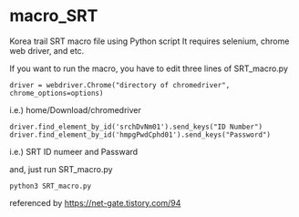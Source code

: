 # macro_SRT

Korea trail SRT macro file using Python script
It requires selenium, chrome web driver, and etc.

If you want to run the macro, you have to edit three lines of SRT_macro.py

```
driver = webdriver.Chrome("directory of chromedriver", chrome_options=options)
```
i.e.) home/Download/chromedriver

```
driver.find_element_by_id('srchDvNm01').send_keys("ID Number")
driver.find_element_by_id('hmpgPwdCphd01').send_keys("Password")
```
i.e.) SRT ID numeer and Passward

and, just run SRT_macro.py
```
python3 SRT_macro.py
```

referenced by https://net-gate.tistory.com/94

